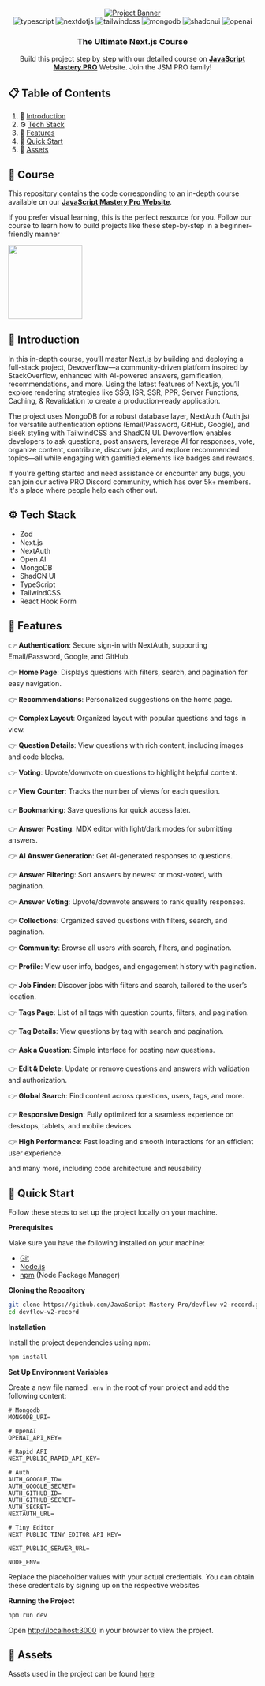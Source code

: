 <div align="center">
  <br />
    <a href="https://www.jsmastery.pro/ultimate-next-course" target="_blank">
      <img src="https://github.com/user-attachments/assets/769882e6-bae6-4932-a117-829cf34f809f" alt="Project Banner">
    </a>
  <br />

  <div>
    <img src="https://img.shields.io/badge/-TypeScript-black?style=for-the-badge&logoColor=white&logo=typescript&color=3178C6" alt="typescript" />
    <img src="https://img.shields.io/badge/-Next_JS-black?style=for-the-badge&logoColor=white&logo=nextdotjs&color=000000" alt="nextdotjs" />
    <img src="https://img.shields.io/badge/-Tailwind_CSS-black?style=for-the-badge&logoColor=white&logo=tailwindcss&color=06B6D4" alt="tailwindcss" />
    <img src="https://img.shields.io/badge/-MongoDB-black?style=for-the-badge&logoColor=white&logo=mongodb&color=47A248" alt="mongodb" />
    <img src="https://img.shields.io/badge/-ShadCN_UI-black?style=for-the-badge&logoColor=white&logo=shadcnui&color=000000" alt="shadcnui" />
    <img src="https://img.shields.io/badge/-Open_AI-black?style=for-the-badge&logoColor=white&logo=openai&color=412991" alt="openai" />
  </div>

  <h3 align="center">The Ultimate Next.js Course</h3>

   <div align="center">
     Build this project step by step with our detailed course on <a href="https://www.jsmastery.pro" target="_blank"><b>JavaScript Mastery PRO</b></a> Website. Join the JSM PRO family!
    </div>
</div>

## 📋 <a name="table">Table of Contents</a>

1. 🤖 [Introduction](#introduction)
2. ⚙️ [Tech Stack](#tech-stack)
3. 🔋 [Features](#features)
4. 🤸 [Quick Start](#quick-start)
5. 🔗 [Assets](#links)

## 🚨 Course

This repository contains the code corresponding to an in-depth course available on our <a href="https://jsmastery.pro/" target="_blank"><b>JavaScript Mastery Pro Website</b></a>.

If you prefer visual learning, this is the perfect resource for you. Follow our course to learn how to build projects like these step-by-step in a beginner-friendly manner

<a href="https://www.jsmastery.pro/ultimate-next-course" target="_blank">
  <img src="https://github.com/user-attachments/assets/54ef6cd0-1f00-4989-a6a5-3f77ca3f68a2" style="width: 150px; height: auto;" />
</a>

## <a name="introduction">🤖 Introduction</a>

In this in-depth course, you’ll master Next.js by building and deploying a full-stack project, Devoverflow—a community-driven platform inspired by StackOverflow, enhanced with AI-powered answers, gamification, recommendations, and more. Using the latest features of Next.js, you’ll explore rendering strategies like SSG, ISR, SSR, PPR, Server Functions, Caching, & Revalidation to create a production-ready application.

The project uses MongoDB for a robust database layer, NextAuth (Auth.js) for versatile authentication options (Email/Password, GitHub, Google), and sleek styling with TailwindCSS and ShadCN UI. Devoverflow enables developers to ask questions, post answers, leverage AI for responses, vote, organize content, contribute, discover jobs, and explore recommended topics—all while engaging with gamified elements like badges and rewards.

If you're getting started and need assistance or encounter any bugs, you can join our active PRO Discord community, which has over 5k+ members. It's a place where people help each other out.

## <a name="tech-stack">⚙️ Tech Stack</a>

- Zod
- Next.js
- NextAuth
- Open AI
- MongoDB
- ShadCN UI
- TypeScript
- TailwindCSS
- React Hook Form

## <a name="features">🔋 Features</a>

👉 **Authentication**: Secure sign-in with NextAuth, supporting Email/Password, Google, and GitHub.

👉 **Home Page**: Displays questions with filters, search, and pagination for easy navigation.

👉 **Recommendations**: Personalized suggestions on the home page.

👉 **Complex Layout**: Organized layout with popular questions and tags in view.

👉 **Question Details**: View questions with rich content, including images and code blocks.

👉 **Voting**: Upvote/downvote on questions to highlight helpful content.

👉 **View Counter**: Tracks the number of views for each question.

👉 **Bookmarking**: Save questions for quick access later.

👉 **Answer Posting**: MDX editor with light/dark modes for submitting answers.

👉 **AI Answer Generation**: Get AI-generated responses to questions.

👉 **Answer Filtering**: Sort answers by newest or most-voted, with pagination.

👉 **Answer Voting**: Upvote/downvote answers to rank quality responses.

👉 **Collections**: Organized saved questions with filters, search, and pagination.

👉 **Community**: Browse all users with search, filters, and pagination.

👉 **Profile**: View user info, badges, and engagement history with pagination.

👉 **Job Finder**: Discover jobs with filters and search, tailored to the user’s location.

👉 **Tags Page**: List of all tags with question counts, filters, and pagination.

👉 **Tag Details**: View questions by tag with search and pagination.

👉 **Ask a Question**: Simple interface for posting new questions.

👉 **Edit & Delete**: Update or remove questions and answers with validation and authorization.

👉 **Global Search**: Find content across questions, users, tags, and more.

👉 **Responsive Design**: Fully optimized for a seamless experience on desktops, tablets, and mobile devices.

👉 **High Performance**: Fast loading and smooth interactions for an efficient user experience.

and many more, including code architecture and reusability

## <a name="quick-start">🤸 Quick Start</a>

Follow these steps to set up the project locally on your machine.

**Prerequisites**

Make sure you have the following installed on your machine:

- [Git](https://git-scm.com/)
- [Node.js](https://nodejs.org/en)
- [npm](https://www.npmjs.com/) (Node Package Manager)

**Cloning the Repository**

```bash
git clone https://github.com/JavaScript-Mastery-Pro/devflow-v2-record.git
cd devflow-v2-record
```

**Installation**

Install the project dependencies using npm:

```bash
npm install
```

**Set Up Environment Variables**

Create a new file named `.env` in the root of your project and add the following content:

```env
# Mongodb
MONGODB_URI=

# OpenAI
OPENAI_API_KEY=

# Rapid API
NEXT_PUBLIC_RAPID_API_KEY=

# Auth
AUTH_GOOGLE_ID=
AUTH_GOOGLE_SECRET=
AUTH_GITHUB_ID=
AUTH_GITHUB_SECRET=
AUTH_SECRET=
NEXTAUTH_URL=

# Tiny Editor
NEXT_PUBLIC_TINY_EDITOR_API_KEY=

NEXT_PUBLIC_SERVER_URL=

NODE_ENV=
```

Replace the placeholder values with your actual credentials. You can obtain these credentials by signing up on the respective websites

**Running the Project**

```bash
npm run dev
```

Open [http://localhost:3000](http://localhost:3000) in your browser to view the project.

## <a name="links">🔗 Assets</a>

Assets used in the project can be found [here](https://drive.google.com/file/d/1nBru53dqIY4__A_WsburhpdiWUbdbncY/view?usp=sharing)

#